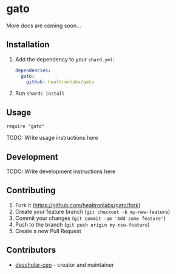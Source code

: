 # gato

More docs are coming soon...

## Installation

1. Add the dependency to your `shard.yml`:

   ```yaml
   dependencies:
     gato:
       github: healtronlabs/gato
   ```

2. Run `shards install`

## Usage

```crystal
require "gato"
```

TODO: Write usage instructions here

## Development

TODO: Write development instructions here

## Contributing

1. Fork it (<https://github.com/healtronlabs/gato/fork>)
2. Create your feature branch (`git checkout -b my-new-feature`)
3. Commit your changes (`git commit -am 'Add some feature'`)
4. Push to the branch (`git push origin my-new-feature`)
5. Create a new Pull Request

## Contributors

- [descholar-ceo](https://github.com/descholar-ceo) - creator and maintainer

